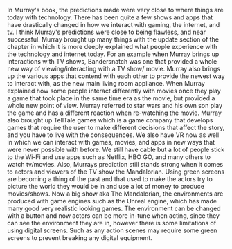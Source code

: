 In Murray's book, the predictions made were very close to where things are today with technology.
There has been quite a few shows and apps that have drastically changed in how we interact with gaming, the internet, and tv.
I think Murray's predictions were close to being flawless, and near successful.
Murray brought up many things with the update section of the chapter in which it is more deeply explained what people experience with the technology and internet today.
For an example when Murray brings up interactions with TV shows, Bandersnatch was one that provided a whole new way of viewing/interacting with a TV show/ movie.
Murray also brings up the various apps that contend with each other to provide the newest way to interact with, as the new main living room appliance.
When Murray explained how some people interact differently with movies once they play a game that took place in the same time era as the movie, but provided a whole new point of view.
Murray referred to star wars and his own son play the game and has a different reaction when re-watching the movie.
Murray also brought up TellTale games which is a game company that develops games that require the user to make different decisions that affect the story, and you have to live with the consequences.
We also have VR now as well in which we can interact with games, movies, and apps in new ways that were never possible with before.
We still have cable but a lot of people stick to the Wi-Fi and use apps such as Netflix, HBO GO, and many others to watch tv/movies.
Also, Murrays prediction still stands strong when it comes to actors and viewers of the TV show the Mandalorian.
Using green screens are becoming a thing of the past and that used to make the actors try to picture the world they would be in and use a lot of money to produce movies/shows.
Now a big show aka The Mandalorian, the environments are produced with game engines such as the Unreal engine, which has made many good very realistic looking games.
The environment can be changed with a button and now actors can be more in-tune when acting, since they can see the environment they are in, however there is some limitations of using digital screens.
Such as any action scenes may require some green screens to prevent breaking any digital equipment.
